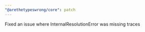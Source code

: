 ```yaml
---
"@arethetypeswrong/core": patch
---
```


Fixed an issue where InternalResolutionError was missing traces
